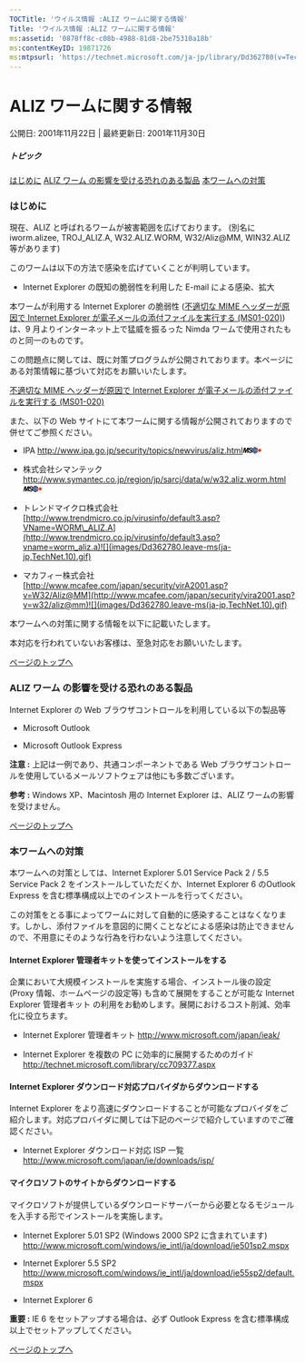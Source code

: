 ```yaml
---
TOCTitle: 'ウイルス情報 :ALIZ ワームに関する情報'
Title: 'ウイルス情報 :ALIZ ワームに関する情報'
ms:assetid: '0878ff8c-c08b-4988-81d8-2be75310a18b'
ms:contentKeyID: 19871726
ms:mtpsurl: 'https://technet.microsoft.com/ja-jp/library/Dd362780(v=TechNet.10)'
---
```


ALIZ ワームに関する情報
=======================

公開日: 2001年11月22日 | 最終更新日: 2001年11月30日

##### トピック

[](#ecaa)[はじめに](#ecaa)
[](#ebaa)[ALIZ ワーム の影響を受ける恐れのある製品](#ebaa)
[](#eaaa)[本ワームへの対策](#eaaa)

### はじめに

現在、ALIZ と呼ばれるワームが被害範囲を広げております。 (別名に iworm.alizee, TROJ\_ALIZ.A, W32.ALIZ.WORM, W32/Aliz@MM, WIN32.ALIZ 等があります)

このワームは以下の方法で感染を広げていくことが判明しています。

-   Internet Explorer の既知の脆弱性を利用した E-mail による感染、拡大

本ワームが利用する Internet Explorer の脆弱性 ([不適切な MIME ヘッダーが原因で Internet Explorer が電子メールの添付ファイルを実行する (MS01-020)](http://www.microsoft.com/japan/technet/security/bulletin/ms01-020.mspx))は、9 月よりインターネット上で猛威を振るった Nimda ワームで使用されたものと同一のものです。

この問題点に関しては、既に対策プログラムが公開されております。本ページにある対策情報に基づいて対応をお願いいたします。

[不適切な MIME ヘッダーが原因で Internet Explorer が電子メールの添付ファイルを実行する (MS01-020)](http://www.microsoft.com/japan/technet/security/bulletin/ms01-020.mspx)

また、以下の Web サイトにて本ワームに関する情報が公開されておりますので併せてご参照ください。

-   IPA
    <http://www.ipa.go.jp/security/topics/newvirus/aliz.html>![](images/Dd362780.leave-ms(ja-jp,TechNet.10).gif)

-   株式会社シマンテック
    <http://www.symantec.co.jp/region/jp/sarcj/data/w/w32.aliz.worm.html>![](images/Dd362780.leave-ms(ja-jp,TechNet.10).gif)

-   トレンドマイクロ株式会社
    [http://www.trendmicro.co.jp/virusinfo/default3.asp?VName=WORM\_ALIZ.A](http://www.trendmicro.co.jp/virusinfo/default3.asp?vname=worm_aliz.a)![](images/Dd362780.leave-ms(ja-jp,TechNet.10).gif)

-   マカフィー株式会社
    [http://www.mcafee.com/japan/security/virA2001.asp?v=W32/Aliz@MM](http://www.mcafee.com/japan/security/vira2001.asp?v=w32/aliz@mm)![](images/Dd362780.leave-ms(ja-jp,TechNet.10).gif)

本ワームへの対策に関する情報を以下に記載いたします。

本対応を行われていないお客様は、至急対応をお願いいたします。

[](#mainsection)[ページのトップへ](#mainsection)

### ALIZ ワーム の影響を受ける恐れのある製品

Internet Explorer の Web ブラウザコントロールを利用している以下の製品等

-   Microsoft Outlook

-   Microsoft Outlook Express

**注意 :** 上記は一例であり、共通コンポーネントである Web ブラウザコントロールを使用しているメールソフトウェアは他にも多数ございます。

**参考 :** Windows XP、Macintosh 用の Internet Explorer は、ALIZ ワームの影響を受けません。

[](#mainsection)[ページのトップへ](#mainsection)

### 本ワームへの対策

本ワームへの対策としては、Internet Explorer 5.01 Service Pack 2 / 5.5 Service Pack 2 をインストールしていただくか、Internet Explorer 6 のOutlook Express を含む標準構成以上でのインストールを行ってください。

この対策をとる事によってワームに対して自動的に感染することはなくなります。しかし、添付ファイルを意図的に開くことなどによる感染は防止できませんので、不用意にそのような行為を行わないよう注意してください。

#### Internet Explorer 管理者キットを使ってインストールをする

企業において大規模インストールを実施する場合、インストール後の設定 (Proxy 情報、ホームページの設定等) も含めて展開をすることが可能な Internet Explorer 管理者キット の利用をお勧めします。展開におけるコスト削減、効率化に役立ちます。

-   Internet Explorer 管理者キット
    <http://www.microsoft.com/japan/ieak/>

-   Internet Explorer を複数の PC に効率的に展開するためのガイド
    <http://technet.microsoft.com/library/cc709377.aspx>

#### Internet Explorer ダウンロード対応プロバイダからダウンロードする

Internet Explorer をより高速にダウンロードすることが可能なプロバイダをご紹介します。対応プロバイダに関しては下記のページで紹介していますのでご確認ください。

-   Internet Explorer ダウンロード対応 ISP 一覧
    http://www.microsoft.com/japan/ie/downloads/isp/

#### マイクロソフトのサイトからダウンロードする

マイクロソフトが提供しているダウンロードサーバーから必要となるモジュールを入手する形でインストールを実施します。

-   Internet Explorer 5.01 SP2 (Windows 2000 SP2 に含まれています)
    <http://www.microsoft.com/windows/ie_intl/ja/download/ie501sp2.mspx>

-   Internet Explorer 5.5 SP2
    <http://www.microsoft.com/windows/ie_intl/ja/download/ie55sp2/default.mspx>

-   Internet Explorer 6

**重要 :** IE 6 をセットアップする場合は、必ず Outlook Express を含む標準構成以上でセットアップしてください。

[](#mainsection)[ページのトップへ](#mainsection)
